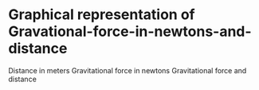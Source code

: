 # Graphical representation of Gravational-force-in-newtons-and-distance
Distance in meters 
Gravitational force in newtons
Gravitational force and distance

